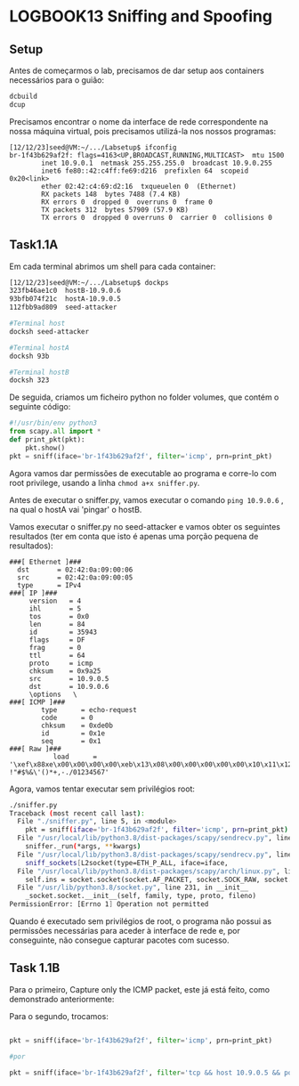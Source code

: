 # LOGBOOK13 Sniffing and Spoofing
## Setup

Antes de começarmos o lab, precisamos de dar setup aos containers necessários para o guião:

```bash
dcbuild
dcup
```

Precisamos encontrar o nome da interface de rede correspondente na nossa máquina virtual, pois precisamos utilizá-la nos nossos programas:

```
[12/12/23]seed@VM:~/.../Labsetup$ ifconfig
br-1f43b629af2f: flags=4163<UP,BROADCAST,RUNNING,MULTICAST>  mtu 1500
        inet 10.9.0.1  netmask 255.255.255.0  broadcast 10.9.0.255
        inet6 fe80::42:c4ff:fe69:d216  prefixlen 64  scopeid 0x20<link>
        ether 02:42:c4:69:d2:16  txqueuelen 0  (Ethernet)
        RX packets 148  bytes 7488 (7.4 KB)
        RX errors 0  dropped 0  overruns 0  frame 0
        TX packets 312  bytes 57909 (57.9 KB)
        TX errors 0  dropped 0 overruns 0  carrier 0  collisions 0
```

## Task1.1A

Em cada terminal abrimos um shell para cada container:

```bash
[12/12/23]seed@VM:~/.../Labsetup$ dockps
323fb46ae1c0  hostB-10.9.0.6
93bfb074f21c  hostA-10.9.0.5
112fbb9ad809  seed-attacker

#Terminal host
docksh seed-attacker

#Terminal hostA
docksh 93b

#Terminal hostB
docksh 323
```

De seguida, criamos um ficheiro python no folder volumes, que contém o seguinte código:

```py
#!/usr/bin/env python3
from scapy.all import *
def print_pkt(pkt):
	pkt.show()
pkt = sniff(iface='br-1f43b629af2f', filter='icmp', prn=print_pkt)

```

Agora vamos dar permissões de executable ao programa e corre-lo com root privilege, usando a linha `chmod a+x sniffer.py`.

Antes de executar o sniffer.py, vamos executar o comando `ping 10.9.0.6` , na qual o hostA vai 'pingar' o hostB.

Vamos executar o sniffer.py no seed-attacker e vamos obter os seguintes resultados (ter em conta que isto é apenas uma porção pequena de resultados):

```
###[ Ethernet ]### 
  dst       = 02:42:0a:09:00:06
  src       = 02:42:0a:09:00:05
  type      = IPv4
###[ IP ]### 
     version   = 4
     ihl       = 5
     tos       = 0x0
     len       = 84
     id        = 35943
     flags     = DF
     frag      = 0
     ttl       = 64
     proto     = icmp
     chksum    = 0x9a25
     src       = 10.9.0.5
     dst       = 10.9.0.6
     \options   \
###[ ICMP ]### 
        type      = echo-request
        code      = 0
        chksum    = 0xde0b
        id        = 0x1e
        seq       = 0x1
###[ Raw ]### 
           load      = '\xef\x88xe\x00\x00\x00\x00\xeb\x13\x08\x00\x00\x00\x00\x00\x10\x11\x12\x13\x14\x15\x16\x17\x18\x19\x1a\x1b\x1c\x1d\x1e\x1f !"#$%&\'()*+,-./01234567'

```

Agora, vamos tentar executar sem privilégios root:
```bash
./sniffer.py
Traceback (most recent call last):
  File "./sniffer.py", line 5, in <module>
    pkt = sniff(iface='br-1f43b629af2f', filter='icmp', prn=print_pkt)
  File "/usr/local/lib/python3.8/dist-packages/scapy/sendrecv.py", line 1036, in sniff
    sniffer._run(*args, **kwargs)
  File "/usr/local/lib/python3.8/dist-packages/scapy/sendrecv.py", line 906, in _run
    sniff_sockets[L2socket(type=ETH_P_ALL, iface=iface,
  File "/usr/local/lib/python3.8/dist-packages/scapy/arch/linux.py", line 398, in __init__
    self.ins = socket.socket(socket.AF_PACKET, socket.SOCK_RAW, socket.htons(type))  # noqa: E501
  File "/usr/lib/python3.8/socket.py", line 231, in __init__
    _socket.socket.__init__(self, family, type, proto, fileno)
PermissionError: [Errno 1] Operation not permitted
```

Quando é executado sem privilégios de root, o programa não possui as permissões necessárias para aceder à interface de rede e, por conseguinte, não consegue capturar pacotes com sucesso.

## Task 1.1B

Para o primeiro, Capture only the ICMP packet, este já está feito, como demonstrado anteriormente:

Para o segundo, trocamos:

```py

pkt = sniff(iface='br-1f43b629af2f', filter='icmp', prn=print_pkt)

#por

pkt = sniff(iface='br-1f43b629af2f', filter='tcp && host 10.9.0.5 && port 23', prn=print_pkt)

```

